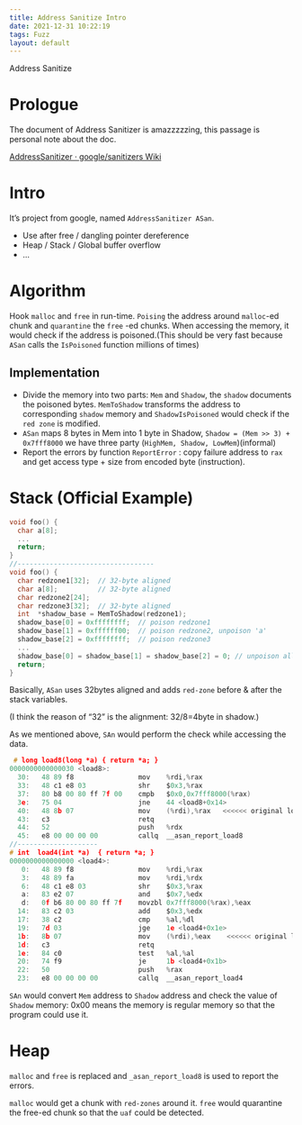 ```yaml
---
title: Address Sanitize Intro
date: 2021-12-31 10:22:19
tags: Fuzz
layout: default
---
```

Address Sanitize
<!--more-->
# Prologue

The document of Address Sanitizer is amazzzzzing, this passage is personal note about the doc.

[AddressSanitizer · google/sanitizers Wiki](https://github.com/google/sanitizers/wiki/AddressSanitizer)

# Intro

It’s project from google, named `AddressSanitizer ASan`.

- Use after free / dangling pointer dereference
- Heap / Stack / Global buffer overflow
- ...

# Algorithm

Hook `malloc` and `free` in run-time. `Poising` the address around `malloc`-ed chunk and `quarantine` the `free` -ed chunks.  When accessing the memory, it would check if the address is poisoned.(This should be very fast because `ASan` calls the `IsPoisoned` function millions of times)

## Implementation

- Divide the memory into two parts: `Mem` and `Shadow`, the `shadow` documents the poisoned bytes. `MemToShadow` transforms the address to corresponding `shadow` memory and `ShadowIsPoisoned` would check if the `red zone` is modified.
- `ASan` maps 8 bytes in Mem into 1 byte in Shadow, `Shadow = (Mem >> 3) + 0x7fff8000` we have three party (`HighMem, Shadow, LowMem`)(informal)
- Report the errors by function `ReportError` : copy failure address to `rax` and get access type + size from encoded byte (instruction).

# Stack (Official Example)

```c
void foo() {
  char a[8];
  ...
  return;
}
//----------------------------------
void foo() {
  char redzone1[32];  // 32-byte aligned
  char a[8];          // 32-byte aligned
  char redzone2[24];
  char redzone3[32];  // 32-byte aligned
  int  *shadow_base = MemToShadow(redzone1);
  shadow_base[0] = 0xffffffff;  // poison redzone1
  shadow_base[1] = 0xffffff00;  // poison redzone2, unpoison 'a'
  shadow_base[2] = 0xffffffff;  // poison redzone3
  ...
  shadow_base[0] = shadow_base[1] = shadow_base[2] = 0; // unpoison all
  return;
}
```

Basically, `ASan` uses 32bytes aligned and adds `red-zone` before & after the stack variables.

(I think the reason of “32” is the alignment: 32/8=4byte in shadow.)

As we mentioned above, `SAn` would perform the check while accessing the data.

```c
 # long load8(long *a) { return *a; }
0000000000000030 <load8>:
  30:	48 89 f8             	mov    %rdi,%rax
  33:	48 c1 e8 03          	shr    $0x3,%rax
  37:	80 b8 00 80 ff 7f 00 	cmpb   $0x0,0x7fff8000(%rax)
  3e:	75 04                	jne    44 <load8+0x14>
  40:	48 8b 07             	mov    (%rdi),%rax   <<<<<< original load
  43:	c3                   	retq   
  44:	52                   	push   %rdx
  45:	e8 00 00 00 00       	callq  __asan_report_load8
//--------------------
# int  load4(int *a)  { return *a; }
0000000000000000 <load4>:
   0:	48 89 f8             	mov    %rdi,%rax
   3:	48 89 fa             	mov    %rdi,%rdx
   6:	48 c1 e8 03          	shr    $0x3,%rax
   a:	83 e2 07             	and    $0x7,%edx
   d:	0f b6 80 00 80 ff 7f 	movzbl 0x7fff8000(%rax),%eax
  14:	83 c2 03             	add    $0x3,%edx
  17:	38 c2                	cmp    %al,%dl
  19:	7d 03                	jge    1e <load4+0x1e>
  1b:	8b 07                	mov    (%rdi),%eax    <<<<<< original load
  1d:	c3                   	retq   
  1e:	84 c0                	test   %al,%al
  20:	74 f9                	je     1b <load4+0x1b>
  22:	50                   	push   %rax
  23:	e8 00 00 00 00       	callq  __asan_report_load4
```

   

`SAn` would convert `Mem` address to `Shadow` address and check the value of `Shadow` memory: 0x00 means the memory is regular memory so that the program could use it.

# Heap

`malloc` and `free` is replaced and `_asan_report_load8` is used to report the errors.

`malloc` would get a chunk with `red-zones` around it. `free` would quarantine the free-ed chunk so that the `uaf` could be detected.